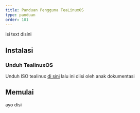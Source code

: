```yaml
---
title: Panduan Pengguna TeaLinuxOS
type: panduan
order: 101
---
```


isi text disini

## Instalasi

### Unduh TealinuxOS

Unduh ISO tealinux  [di sini](http://pinguin.dinus.ac.id/iso/tealinuxos/)
lalu ini diisi oleh anak dokumentasi

## Memulai

ayo disi
